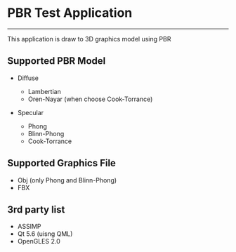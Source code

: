 # PBR Test Application
------
This application is draw to 3D graphics model using PBR

## Supported PBR Model
* Diffuse
  * Lambertian 
  * Oren-Nayar (when choose Cook-Torrance)

* Specular
  * Phong
  * Blinn-Phong
  * Cook-Torrance

## Supported Graphics File
* Obj (only Phong and Blinn-Phong)
* FBX

## 3rd party list
* ASSIMP
* Qt 5.6 (uisng QML)
* OpenGLES 2.0
